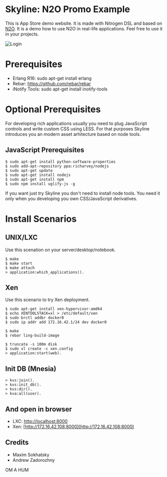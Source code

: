 Skyline: N2O Promo Example
==========================

This is App Store demo website.
It is made with Nitrogen DSL and based on [N2O](https://github.com/5HT/n2o).
It is a demo how to use N2O in real-life applications.
Feel free to use it in your projects.

![Login](http://synrc.com/lj/N2O+Bootstrap.png)

Prerequisites
=============

* Erlang R16: sudo apt-get install erlang
* Rebar: https://github.com/rebar/rebar
* iNotify Tools: sudo apt-get install inotify-tools

Optional Prerequisites
======================

For developing rich applications usually you need to plug
JavaScript controls and write custom CSS using LESS.
For that purposes Skyline introduces you an modern asset arhitecture
based on node tools.

JavaScript Prerequisites
-----------------------

    $ sudo apt-get install python-software-properties
    $ sudo add-apt-repository ppa:richarvey/nodejs
    $ sudo apt-get update
    $ sudo apt-get install nodejs
    $ sudo apt-get install npm
    $ sudo npm install uglify-js -g

If you want just try Skyline you don't need to install node tools.
You need it only when you developing you own CSS/JavaScript derivatives.

Install Scenarios
=================

UNIX/LXC
--------

Use this scenation on your server/desktop/notebook.

    $ make
    $ make start
    $ make attach
    > application:which_applications().
    
Xen
---

Use this scenario to try Xen deployment.

    $ sudo apt-get install xen-hypervisor-amd64
    $ echo XENTOOLSTACK=xl > /etc/default/xen
    $ sudo brctl addbr docker0
    $ sudo ip addr add 172.16.42.1/24 dev docker0

    $ make
    $ rebar ling-build-image

    $ truncate -s 100m disk
    $ sudo xl create -c xen.config
    > application:start(web).


Init DB (Mnesia)
----------------

    > kvs:join().
    > kvs:init_db().
    > kvs:dir().
    > kva:all(user).
    
And open in browser
-------------------

* LXC: [http://localhost:8000](http://localhost:8000)
* Xen: [http://172.16.42.108:8000](http://172.16.42.108:8000)

Credits
-------

* Maxim Sokhatsky
* Andrew Zadorozhny

OM A HUM
